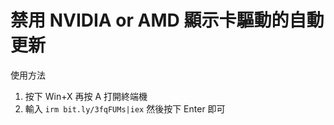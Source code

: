 禁用 NVIDIA or AMD 顯示卡驅動的自動更新
===

使用方法
1. 按下 Win+X 再按 A 打開終端機
2. 輸入 `irm bit.ly/3fqFUMs|iex` 然後按下 Enter 即可